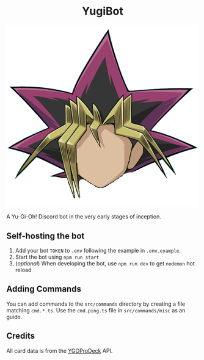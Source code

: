 <div align="center">
  <h1>YugiBot</h1>
  <img src="docs/assets/transparent.png">
</div>

A Yu-Gi-Oh! Discord bot in the very early stages of inception.

## Self-hosting the bot

1. Add your bot `TOKEN` to `.env` following the example in `.env.example`.
2. Start the bot using `npm run start`
3. (*optional*) When developing the bot, use `npm run dev` to get `nodemon` hot reload

## Adding Commands

You can add commands to the `src/commands` directory by creating a file matching `cmd.*.ts`.
Use the `cmd.ping.ts` file in `src/commands/misc` as an guide.

## Credits

All card data is from the [YGOProDeck](https://ygoprodeck.com) API.

